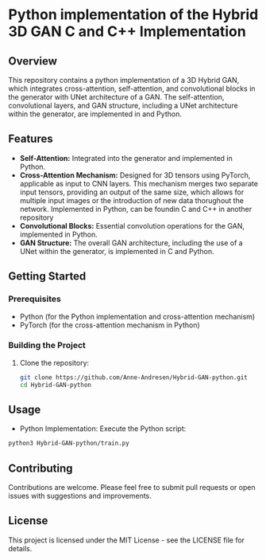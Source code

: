 # Python implementation of the Hybrid 3D GAN C and C++ Implementation

## Overview

This repository contains a python implementation of a 3D Hybrid GAN, which integrates cross-attention, self-attention, and convolutional blocks in the generator with UNet architecture of a GAN. The self-attention, convolutional layers, and GAN structure, including a UNet architecture within the generator, are implemented in and Python.

## Features

- **Self-Attention:** Integrated into the generator and implemented in Python.
- **Cross-Attention Mechanism:** Designed for 3D tensors using PyTorch, applicable as input to CNN layers. This mechanism merges two separate input tensors, providing an output of the same size, which allows for multiple input images or the introduction of new data thorughout the network. Implemented in Python, can be foundin C and C++ in another repository
- **Convolutional Blocks:** Essential convolution operations for the GAN, implemented in Python.
- **GAN Structure:** The overall GAN architecture, including the use of a UNet within the generator, is implemented in C and Python.




## Getting Started

### Prerequisites


- Python (for the Python implementation and cross-attention mechanism)
- PyTorch (for the cross-attention mechanism in Python)


### Building the Project

1. Clone the repository:
   ```bash
   git clone https://github.com/Anne-Andresen/Hybrid-GAN-python.git
   cd Hybrid-GAN-python
   ```



## Usage


- Python Implementation: Execute the Python script:
``` bash
python3 Hybrid-GAN-python/train.py


```

## Contributing


Contributions are welcome. Please feel free to submit pull requests or open issues with suggestions and improvements.

## License


This project is licensed under the MIT License - see the LICENSE file for details.
